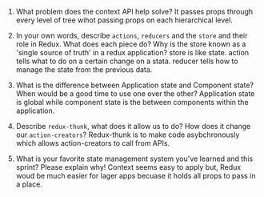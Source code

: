 1. What problem does the context API help solve? It passes props through every level of tree wihot passing props on each hierarchical level.

1. In your own words, describe `actions`, `reducers` and the `store` and their role in Redux. What does each piece do? Why is the store known as a 'single source of truth' in a redux application? store is like state. action tells what to do on a certain change on a stata. reducer tells how to manage the state from the previous data.

1. What is the difference between Application state and Component state? When would be a good time to use one over the other?
   Application state is global while component state is the between components within the application.

1. Describe `redux-thunk`, what does it allow us to do? How does it change our `action-creators`?
   Redux-thunk is to make code asybchronously which allows action-creators to call from APIs.

1. What is your favorite state management system you've learned and this sprint? Please explain why!
   Context seems easy to apply but, Redux woud be much easier for lager apps becuase it holds all props to pass in a place. 
